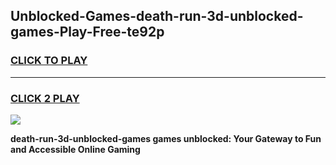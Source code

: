 
## Unblocked-Games-death-run-3d-unblocked-games-Play-Free-te92p
<h3>
<a href="https://premium76.site?title=death-run-3d-unblocked-games&ref=23A">CLICK TO PLAY</a></h3>
<hr>

<h3>
<a href="https://premium76.site?title=death-run-3d-unblocked-games&ref=23A">CLICK 2 PLAY</a>
  
</h3>

<a href="https://premium76.site?title=death-run-3d-unblocked-games&ref=23A"><img src="https://clearcache.store/games.png"></a>


**death-run-3d-unblocked-games games unblocked: Your Gateway to Fun and Accessible Online Gaming**
